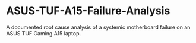 # ASUS-TUF-A15-Failure-Analysis
A documented root cause analysis of a systemic motherboard failure on an ASUS TUF Gaming A15 laptop.
